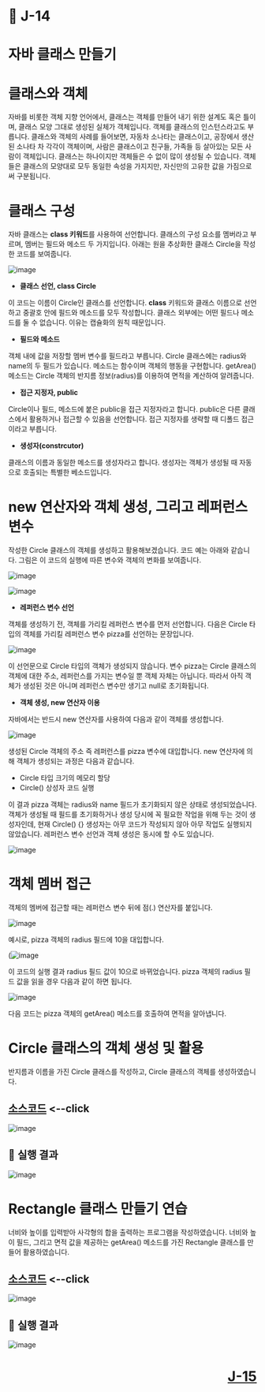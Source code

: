 # 📖 J-14

# 자바 클래스 만들기

# 클래스와 객체

자바를 비롯한 객체 지향 언어에서, 클래스는 객체를 만들어 내기 위한 설계도 혹은 틀이며, 클래스 모양 그대로 생성된 실체가 객체입니다. 객체를 클래스의 인스턴스라고도 부릅니다. 클래스와 객체의 사례를 들어보면, 자동차 소나타는 클래스이고, 공장에서 생산된 소나타 차 각각이 객체이며, 사람은 클래스이고 친구들, 가족들 등 살아있는 모든 사람이 객체입니다. 클래스는 하나이지만 객체들은 수 없이 많이 생성될 수 있습니다. 객체들은 클래스의 모양대로 모두 동일한 속성을 가지지만, 자신만의 고유한 값을 가짐으로써 구분됩니다.

# 클래스 구성

자바 클래스는 **class 키워드**를 사용하여 선언합니다. 클래스의 구성 요소를 멤버라고 부르며, 멤버는 필드와 메소드 두 가지입니다.  아래는 원을 추상화한 클래스 Circle을 작성한 코드를 보여줍니다.

![image](https://github.com/user-attachments/assets/fd12a325-f8e0-4aee-be8d-8db69c987ed4)


* **클래스 선언, class Circle**

이 코드는 이름이 Circle인 클래스를 선언합니다. **class** 키워드와 클래스 이름으로 선언하고 중괄호 안에 필드와 메소드를 모두 작성합니다. 클래스 외부에는 어떤 필드나 메소드를 둘 수 없습니다. 이유는 캡슐화의 원칙 때문입니다.

* **필드와 메소드**

객체 내에 값을 저장할 멤버 변수를 필드라고 부릅니다. Circle 클래스에는 radius와 name의 두 필드가 있습니다. 메소드는 함수이며 객체의 행동을 구현합니다. getArea() 메소드는 Circle 객체의 반지름 정보(radius)를 이용하여 면적을 계산하여 알려줍니다.

* **접근 지정자, public**

Circle이나 필드, 메소드에 붙은 public을 접근 지정자라고 합니다. public은 다른 클래스에서 활용하거나 접근할 수 있음을 선언합니다. 접근 지정자를 생략할 때 디폴드 접근이라고 부릅니다.

* **생성자(constrcutor)**

클래스의 이름과 동일한 메소드를 생성자라고 합니다. 생성자는 객체가 생성될 때 자동으로 호출되는 특별한 베소드입니다.

# new 연산자와 객체 생성, 그리고 레퍼런스 변수

작성한 Circle 클래스의 객체를 생성하고 활용해보겠습니다. 코드 예는 아래와 같습니다. 그림은 이 코드의 실행에 따른 변수와 객체의 변화를 보여줍니다.

![image](https://github.com/user-attachments/assets/184f18a6-5b8f-48ff-8945-de19b0984d63)


![image](https://github.com/user-attachments/assets/3e4fc27a-a8ec-4639-a3d0-4bbcb372ac5f)


* **레퍼런스 변수 선언**

객체를 생성하기 전, 객체를 가리킬 레퍼런스 변수를 먼저 선언합니다. 다음은 Circle 타입의 객체를 가리킬 레퍼런스 변수 pizza를 선언하는 문장입니다.

![image](https://github.com/user-attachments/assets/633e1c12-3f3c-4935-9578-e007c1620a0a)

이 선언문으로 Circle 타입의 객체가 생성되지 않습니다. 변수 pizza는 Circle 클래스의 객체에 대한 주소, 레퍼런스를 가지는 변수일 뿐 객체 자체는 아닙니다. 따라서 아직 객체가 생성된 것은 아니며 레퍼런스 변수만 생기고 null로 초기화됩니다.

* **객체 생성, new 연산자 이용**

자바에서는 반드시 new 연산자를 사용하여 다음과 같이 객체를 생성합니다.

![image](https://github.com/user-attachments/assets/fcac7044-9578-451f-99fa-d1acfa322c81)

생성된 Circle 객체의 주소 즉 레퍼런스를 pizza 변수에 대입합니다. new 연산자에 의해 객체가 생성되는 과정은 다음과 같습니다.

* Circle 타입 크기의 메모리 할당
* Circle() 상성자 코드 실행

<p></p>
이 결과 pizza 객체는 radius와 name 필드가 초기화되지 않은 상태로 생성되었습니다. 객체가 생성될 때 필드를 초기화하거나 생성 당시에 꼭 필요한 작업을 위해 두는 것이 생성자인데, 현재 Circle() {} 생성자는 아무 코드가 작성되지 않아 아무 작업도 실행되지 않았습니다. 레퍼런스 변수 선언과 객체 생성은 동시에 할 수도 있습니다.

![image](https://github.com/user-attachments/assets/21527034-3541-4336-9975-ce1c45b750bd)

# 객체 멤버 접근

객체의 멤버에 접근할 때는 레퍼런스 변수 뒤에 점(.) 연산자를 붙입니다.

![image](https://github.com/user-attachments/assets/96f75fe7-afb4-4c26-9884-386803dfeaa0)

예시로, pizza 객체의 radius 필드에 10을 대입합니다.

(![image](https://github.com/user-attachments/assets/5083d0cc-7866-4def-a04c-97ce1d1fe710)

이 코드의 실행 결과 radius 필드 값이 10으로 바뀌었습니다. pizza 객체의 radius 필드 값을 읽을 경우 다음과 같이 하면 됩니다.

![image](https://github.com/user-attachments/assets/7f0b1f37-9081-416a-b7c6-2cdab4fab978)

다음 코드는 pizza 객체의 getArea() 메소드를 호출하여 면적을 알아냅니다.

# Circle 클래스의 객체 생성 및 활용

반지름과 이름을 가진 Circle 클래스를 작성하고, Circle 클래스의 객체를 생성하였습니다.

[소스코드](./Circle.java) <--click
---

![image](https://github.com/user-attachments/assets/ccd6ec68-7746-420b-a364-57eeeb6f1308)

📘 실행 결과
---

![image](https://github.com/user-attachments/assets/c9dd5959-6bb4-4e1a-ba7f-c8474064bdd5)

# Rectangle 클래스 만들기 연습

너비와 높이를 입력받아 사각형의 합을 출력하는 프로그램을 작성하였습니다. 너비와 높이 필드, 그리고 면적 값을 제공하는 getArea() 메소드를 가진 Rectangle 클래스를 만들어 활용하였습니다.


[소스코드](./Rectangle.java) <--click
---

![image](https://github.com/user-attachments/assets/88f55b42-c59f-410b-baf9-e0f8ce1238fd)

📘 실행 결과
---

![image](https://github.com/user-attachments/assets/4dc88503-6ec1-4eec-9302-a33d35895637)

# <p align="right">[J-15](./J_15.md)</p>
